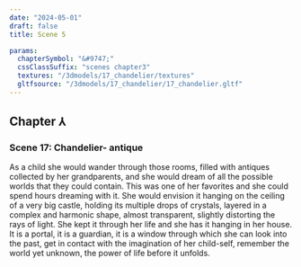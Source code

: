 ```yaml
---
date: "2024-05-01"
draft: false
title: Scene 5

params:
  chapterSymbol: "&#9747;"
  cssClassSuffix: "scenes chapter3"
  textures: "/3dmodels/17_chandelier/textures"
  gltfsource: "/3dmodels/17_chandelier/17_chandelier.gltf"
---
```

## Chapter &#8516;
### Scene 17: Chandelier- antique
<canvas id="c"></canvas>

As a child she would wander through those rooms, filled with antiques collected by her grandparents, and she would dream of all the possible worlds that they could contain. This was one of her favorites and she could spend hours dreaming with it. She would envision it hanging on the ceiling of a very big castle, holding its multiple drops of crystals, layered in a complex and harmonic shape, almost transparent, slightly distorting the rays of light. She kept it through her life and she has it hanging in her house. It is a portal, it is a guardian, it is a window through which she can look into the past,  get in contact with the imagination of her child-self, remember the world yet unknown, the power of life before it unfolds.
